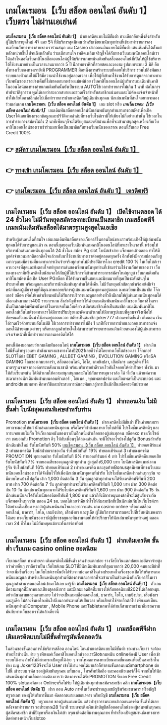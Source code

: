 # เกมโดเรมอน【เว็บ สล็อต ออนไลน์ อันดับ 1】  เว็บตรง ไม่ผ่านเอเย่นต์

**เกมโดเรมอน【เว็บ สล็อต ออนไลน์ อันดับ 1】** ฝากเครดิตแบบไม่มีขั้นต่ำ  ทางเลือกอีกหนึ่งสิ่งสำหรับผู้ใช้บริการยุคใหม่ 4จี และ 5จี ที่มีบริการสุดพิเศษสำหรับเซียนพนันทุกท่านที่เข้ามาทำรายการลงทะเบียนกับทางทางค่ายของเราร่วมสนุก เกม Casino  ฝากถอนเงินแบบไม่มีขั้นต่ำ เล่นเดิมพันได้ตั้งแต่ หลักหน่วยขึ้นไปจนถึงหลักพัน ร่วมเบิกบานใจ เพลิดเพลินเจริญใจได้กับทางเว็บเกมพนันออนไลน์เราได้แล้วในตอนี้เว็บคาสิโนสล็อตออนไลน์ผู้ให้บริการเกมพนันเดิมพันสล็อตออนไลน์ที่เปิดให้ผู้ใช้บริการได้ใช้งานมาอย่างเป็นเวลานานมากกว่า 5 ปี มีภาพกราฟิกที่สวยสดและงดงาม รูปแบบระบบ 3 มิติ
อีกทั้งทางเว็บของทางเรายังมี  PROGRAMMER มือหนึ่งการสร้างระบบที่คอยให้บริการ  รวมไปถึงพัฒนาระบบและตัวเกมให้มีให้มีความน่าใช้งานอยู่ตลอดเวลา เพื่อให้ผู้ที่เข้ามาใช้งานได้รับการดูแลจากทางทางเว็บพนันของเราอย่างเต็มที่ไม่ขาดตกบกพร่องแม้แต่น้อย เว็บคาสิโนออนไลน์ผู้บริการเกมเดิมพันคาสิโนออนไลน์ของทางค่ายเกมเดิมพันนั้นยังเป็นระบบ AUTOใช้เวลาทำรายการไม่เกิน 1 นาที ต่อในการทำประวัติธุกรรม พูดได้เลยว่าสะดวกสบายและรวดเร็วสำหรับสมาชิกแน่นอนและไม่ต้องแจ้งเจ้าหน้าที่ทำให้เสียโอกาสอีกต่อไปเมื่อทำรายการฝากเครดิตกับผู้เดิมพันทุกคน
นักเล่นพนันที่สนใจอยากจะลองร่วมเล่นเกม **เกมโดเรมอน【เว็บ สล็อต ออนไลน์ อันดับ 1】** เกม slot  หรือ ***เกมโดเรมอน【เว็บ สล็อต ออนไลน์ อันดับ 1】*** เกมเดิมพันสล็อตออนไลน์นักเล่นพนันทุกท่านสามารถสมัครเพื่อเปิด Userได้เลยเพียงกรอกข้อมูลและปรัวัติตามลำดับที่ทางเว็บไซต์เรามีให้เพียงไม่กี่อย่างเท่านั้น ใช้เวลาในการทำรายการสมัครไม่ถึง 2 นาทีเพื่อนๆก็จะได้รับยูสและรหัสผ่านเพื่อที่จะเข้ามาสนุกสุดเหวี่ยงกับเว็บคาสิโนออนไลน์ของเราเข้าร่วมมาเพื่อเป็นสมาชิกกับทางเว็บพนันของเราณ ตอนนี้รับเลย Free Credit 100%

## 👉 [สมัคร เกมโดเรมอน【เว็บ สล็อต ออนไลน์ อันดับ 1】](https://archa888.com/)
## 👉 [ทางเข้า เกมโดเรมอน【เว็บ สล็อต ออนไลน์ อันดับ 1】](https://archa888.com/)
## 👉 [เกมโดเรมอน【เว็บ สล็อต ออนไลน์ อันดับ 1】 เครดิตฟรี](https://archa888.com/)

## เกมโดเรมอน【เว็บ สล็อต ออนไลน์ อันดับ 1】 เปิดใช้งานตลอด ได้ 24 ชั่วโมง ไม่มีวันหยุดสมัครลงทะเบียนเป็นสมาชิก เกมสล็อตพีจี เกมพนันเดิมพันสล็อตได้มาตรฐานสูงสุดในเอเชีย

สำหรับผู้เล่นคนใดที่สนใจ เล่นเกมเดิมพันสล็อตของเว็บคาสิโนออนไลน์ของเราพร้อมเปิดให้ผู้เล่นพนันทุกคนได้รับการดูแลแล้ว ณ ตอนนี้สุดยอดเว็บเดิมพันเกมคาสิโนออนไลน์ที่มาแรงในเวลานี้ พร้อมให้บริการนักเล่นเกมพนันทุกคนได้ 24 ชั่วโมง สมัคร Pg slot โบนัสเข้าง่าย แจ็กพอตเข้าตลอด ทำให้มีลูกค้าจำนวนมากติดอกติดใจแล้วกลับมาใช้งานกับทางเราต่ออยู่ตลอดทุกครั้ง อีกทั้งยังมีความปลอดภัยสูงมากๆแถมมีความมั่นคงทางการเงินจ่ายจริงทุกบาทไม่มีประวัติการโกง credit 100 % ในเว็บไซต์เราควบวงจรที่สุดและยังตอบโจทย์ทุกการเล่นของเซียนพนันทุกท่านที่เข้ามาร่วมใช้งานกับค่ายของเรา
เว็บของทางเรามีฟรีเครดิตโบนัสแจกให้กับผู้ที่ใช้บริการที่เข้ามาทำรายการสมัครใหม่ทุกยูส เว็บเกมเดิมพันคาสิโนสมัครเพื่อเปิด User PGสล็อต ที่ได้รับความชื่นชอบและนิยมมากที่สุดเป็นระดับต้นๆในประเทศไทย พร้อมดูแลและบริการนักเดิมพันทุกท่านได้ทั้งคืน ไม่มีวันหยุดนักขัตฤกษ์พร้อมยังมีเจ้าหน้าที่และผู้เชี่ยวชาญที่มีคุณภาพคอยบริการผู้เล่นเกมพนันทุกคนอยู่ตลอด ลงทะเบียนเป็นสมาชิก โจ๊กเกอร์ สล็อต เพื่อให้เหล่าเซียนพนันได้รับการบริการและดูแลอย่างทั่วถึงมีเกมให้ผู้เล่นเกมพนันทุกคนได้เลือกเล่นมากกว่า400 รายการเกม
สิ่งสำคัญที่จะทำให้ค่ายเกมเดิมพันพนันคาสิโนของเว็บคาสิโนเรานั้นเป็นเกมเดิมพันพนันคาสิโนครบจบในเว็บเดียว สมัครสมาชิกเพื่อเป็นสมาชิก  เกมเดิมพันคาสิโนออนไลน์เว็บไซต์ของทางเราได้มีการปรับปรุงและพัฒนาตัวเกมให้มีภาพรูปแบบที่ดูสมจจริงเพื่อให้ลักษณะตัวเกมนั้นน่าใช้งานอยู่ตลอดเวลา สมัครเป็นสมาชิก joker777 ฝากเครดิตขั้นต่ำ เติมถอน เงินได้รวดเร็วด้วยระบบอัตโนมัติ ใช้เวลาการทำรายการไม่ถึง 1 นาทีทั้งรายการฝากและถอนสามารถแจ้งถอนได้ด้วยตนเองง่ายๆ หรือหากลูกค้าท่านใดไม่สามารถทำรายการถอนเงินด้วยตนเองได้ผู้เล่นสามารถแจ้งเจ้าหน้าที่เพื่อทำรายการถอนเครดิตให้ได้

ตอนนี้ต้องบอกเลยว่าเกมเดิมพันออนไลน์ **เกมโดเรมอน【เว็บ สล็อต ออนไลน์ อันดับ 1】** ฝากเงินไม่มีขั้นต่ำทรูวอเลท กำลังมาแรงแซงทางโค้งปี2021เลยก็ว่าได้โดยทางเว็บไซต์ของเรา โจ๊กเกอร์ SLOTได้นำ EBET GAMING , ALLBET GAMING , EVOLUTION GAMING หรือSA GAMING โลกของเกมบาคาร่า, สล็อตออนไลน์, ไฮโล, เกมยิงปลา, เสือมังกร และรูเล็ต ที่ได้มาตรฐานจากจากองค์กรระบดับนานาชาติ พร้อมบริการอย่าดีรวดเร็วทันใจคอยให้คำปรึกษา ทั้งวัน มาให้กับเซียนพนัน ได้มีตัวเกมให้ความสนุกสนุกและมันไปกับการหมุนวงวล้อ ได้ ทั้งวัน แล้วแต่ความสะดวกของนักเดิมพันผ่านบนคอมพิวเตอร์ , ไอแพด , ทุกแพลตฟอร์ม และไอแพดที่เป็นระบบios และ androidแบบพกพา ศึกษาวิธีและประสบการณ์และพัฒนาสู่การเป็นนักปั่นสล็อตระดับประเทศ

## เกมโดเรมอน【เว็บ สล็อต ออนไลน์ อันดับ 1】 ฝากถอนเงิน ไม่มีขั้นต่ำ โบนัสสุดแสนพิเศษสำหรับท่าน

 Promotion  **เกมโดเรมอน【เว็บ สล็อต ออนไลน์ อันดับ 1】** ฝากเครดิตไม่มีขั้นต่ำ ที่ในค่ายเกมเราอยากจะมอบให้แก่  นักเล่นเกมพนันทุกคน หรือใครที่กำลังมองหาเว็บไซต์ที่มี โปรโมชั่นเครดิตดีๆ และการแจกแบบไม่กั๊ก ให้เว็บเกมพนันของเราเป็นอีกหนึ่งตัวเลือกของผู้เล่นทุกคน สล็อตxo ทางเว็บไซต์เรา ขอบอกกับ Promotion ดีๆ ให้กับเพื่อนๆได้ลองเล่นกัน จะมีโปรอะไรบ้างไปดูกัน
Bonusสำหรับนักเดิมพันใหม่ รับโบนัสทันที 50% [เกมโดเรมอน【เว็บ สล็อต ออนไลน์ อันดับ 1】](https://archa888.com/) ทำยอดเทิร์นแค่ 2 เท่าของเครดิต
โบนัสฝากแรกของวัน รับโบนัสทันที 19% ทำยอดเทิร์นแค่ 3 เท่าของเครดิต
 PROMOTION ทุกยอดฝาก รับโบนัสทันที 9% ทำยอดเทิร์นแค่ 4 เท่า
โปรโมชั่นเครดิตคืนยอดเสีย รับโบนัสทันที 7% จากยอดเสียของคุณลูกค้าทุกท่าน สูงสุดถึง6,000 บาท
โบนัสเครดิตแนะนำคนรู้จัก รับโบนัสทันที 16% ทำยอดเทิร์นแค่ 2 เท่าของเครดิต
และสุดท้ายBonusสุดพิเศษที่ทางเว็บเกมพนันออนไลน์ของเราได้จัดขึ้นไว้ให้เพื่อนักเล่นพนันทุกคนที่น่ารัก โปรโมชั่นเครดิตฝากเล่นทุกๆวัน จะมีแบบไหนบ้างไปดูกัน
ฝาก 1,000 ติดต่อกัน 3 วัน คุณลูกค้าทุกท่านจะได้รับเครดิตฟรีทันที 200 บาท
ฝาก 700 ติดต่อกัน 7 วัน ลูกค้าทุกท่านจะได้รับเครดิตฟรีทันที 1,000 บาท
ฝาก 300 ติดต่อกัน 10 วัน นักเล่นพนันทุกคนจะได้รับโบนัสเครดิตฟรีทันที 1,600 บาท
ฝาก 900 ติดต่อกัน 15 วัน นักเล่นพนันจะได้รับโบนัสเครดิตฟรีทันที 1,800 บาท
แล้วก็ยังมีการหมุนกงล้อที่จะได้ลุ้นรับรางวัลแจ็กพอตในทุกๆวัน ตลอด 24 ชม. บอกได้เลยว่าคืนกำไรให้กับสมาชิกที่เป็นนักเล่นกับในเว็บไซต์เราได้อย่างเต็มเปี่ยม หากว่าผู้เล่นพนันสนใจและอยากจะเล่น เกม casino online หรือเกมสล็อตออนไลน์, บาคาร่า, ไฮโล, เกมยิงปลา, เสือมังกร และรูเล็ต ผู้ใช้บริการสามารถแตะไปที่เว็บพนันของเราได้เลย ทางเว็บพนันของเรามีผู้เชี่ยวชาญและทีมงานคอยให้คำปรึกษาให้นักเล่นพนันทุกท่านอยู่ ตลอดเวลา 24 ชั่วโมง ไม่มีวันหยุดแม้กระทั่งเสาร์อาทิตย์

## เกมโดเรมอน【เว็บ สล็อต ออนไลน์ อันดับ 1】 ฝากเติมเครดิต ขั้นต่ำ  เว็บเกม casino online ยอดนิยม

เว็บเกมสล็อต ทางค่ายเรา เติมเครดิตไม่มีขั้นต่ำ เล่นง่ายแตกบ่อย รางวัลบิ๊กวินแตกบ่อยและอัตราจ่ายสูงกว่าค่ายอื่นๆ เราถือว่าเป็น เว็บไซต์เกม SLOTที่มีนักเดิมพันมากที่สุดมากกว่า 20,000 คนและมีถ้าทีว่าจะเพิ่มขึ้นเรื่อยๆ ในเว็บไซต์เรานั้นยังได้รับจากบ่อนคาสิโนต่างประเทศในเรื่องของเปิดให้บริการเกมพนันและดูแล สำหรับเซียนพนันทุกท่านที่ต้องการและอยากที่จะเข้ามาเป็นส่วนหนึ่งกับเว็บคาสิโนเรา คุณลูกค้าสามารถแอดไลน์เข้ามาได้เลย
	มารู้จัก **เกมโดเรมอน【เว็บ สล็อต ออนไลน์ อันดับ 1】** ตัวเกมมีความสนุกที่มีภาพและเสียงสุดอลังการ และมีเกมยอดฮิตที่มาแรงให้กับยอดนิยมปี2021ได้เลือกหมุนอย่างล้นหลามและหลากหลาย  ไม่ว่าจะเป็นเกมสล็อตออนไลน์, บาคาร่า, ไฮโล, เกมยิงปลา, เสือมังกร และรูเล็ต ไม่ต้องขึ้นเครื่องบินไปถึงนอกประเทศให้เสียเวลา หรือเสียค่าใช้จ่ายอีกต่อไป เพียงแค่เซียนพนันทุกท่านมีComputer , Mobile Phone และTabletพกพาได้ท่านก็สามารถเข้ามาลิ้มรสความมันกับทางเว็บของเราได้แล้วเดี๋ยวนี้

## เกมโดเรมอน【เว็บ สล็อต ออนไลน์ อันดับ 1】 เกมสล็อตพีจีฝากเติมเครดิตแบบไม่มีขั้นต่ำทรูมันนี่ตลอดวัน

ในส่วนของขั้นตอนการใช้บริการสล็อต ออนไลน์ โอนฝากเครดิตแบบไม่มีขั้นต่ำ ของทางเว็บเรา จะต้องทำอะไรบ้างนั้น ง่าย ๆ เพียงแค่เว็บคาสิโนออนไลน์ของเราSlotเกมพนัน onlineต้องมี User เพื่อเข้าระบบใช้งาน ถ้ายังไม่มีสามารถเปิดยูสได้ง่าย ๆ จากโหมดการลงทะเบียนตามขั้นตอนเพื่อเป็นสมาชิกในช่อง เมนู Joker123จึงจะได้ User เข้าใช้งาน พอได้มาแล้วก็ทำตามขั้นตอนบนSmartphone ต่อไปนี้
เข้าระบบ รหัส  ของผู้เดิมพันทุกคน แท็บเลต , โทรศัพท์มือถือ และคอมพิวเตอร์ก็ได้
จากนั้นให้นักเล่นพนันทุกท่านเลือกความต้องการว่า ต้องการจะได้รับPROMOTION รับเลย Free Credit 100% slotเกมวัดดวง Onlineหรือไม่รับ
ให้ผู้เดิมพันทุกท่านสมัครสมาชิก คลิก **เกมโดเรมอน【เว็บ สล็อต ออนไลน์ อันดับ 1】** ฝาก ถอน Auto ภาพในเว็บจะปรากฏเลขบัญชีพร้อมธนาคาร หรือบัญชี ทรูวอเลท ของผู้ให้บริการขึ้นมา
คัดลอกหมายเลขธนาคาร หรือบัญชี **เกมโดเรมอน【เว็บ สล็อต ออนไลน์ อันดับ 1】** ทรูวอเลท ของผู้เล่นเกมพนัน แล้วทำธุรกรรมระบบฝากถอนเครดิต ขั้นต่ำได้เลย
หลังจากทำรายการ รอประมาณ28 วินาที ระบบจะเติมเงินเข้าบัญชีสล็อตออนไลน์ของผู้เล่นพนันทุกคนผู้สมัครสมาชิก
ถ้ามีปัญหาเรื่องเงินไม่เข้า กรุณาติดต่อทีมงานคุณภาพ ที่ทำเรื่องเปิดยูสผ่านช่องทางการติดต่อทางหน้าเว็บslotxo


